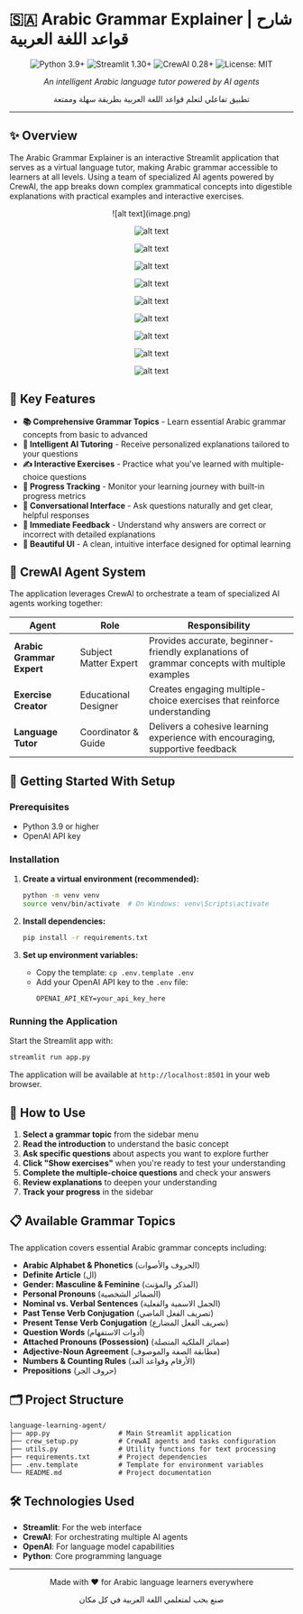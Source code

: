 # 🇸🇦 Arabic Grammar Explainer | شارح قواعد اللغة العربية

<div align="center">
  <img src="https://img.shields.io/badge/Python-3.9+-blue.svg" alt="Python 3.9+"/>
  <img src="https://img.shields.io/badge/Streamlit-1.30+-red.svg" alt="Streamlit 1.30+"/>
  <img src="https://img.shields.io/badge/CrewAI-0.28+-green.svg" alt="CrewAI 0.28+"/>
  <img src="https://img.shields.io/badge/License-MIT-yellow.svg" alt="License: MIT"/>
</div>

<div align="center">
  <p><i>An intelligent Arabic language tutor powered by AI agents</i></p>
  <p>تطبيق تفاعلي لتعلم قواعد اللغة العربية بطريقة سهلة وممتعة</p>
</div>

---

## ✨ Overview

The Arabic Grammar Explainer is an interactive Streamlit application that serves as a virtual language tutor, making Arabic grammar accessible to learners at all levels. Using a team of specialized AI agents powered by CrewAI, the app breaks down complex grammatical concepts into digestible explanations with practical examples and interactive exercises.

<div align="center">
![alt text](image.png)

![alt text](screenshots/image-1.png)

![alt text](screenshots/image-2.png)

![alt text](screenshots/image-3.png)

![alt text](screenshots/image-4.png)

![alt text](screenshots/image-5.png)

![alt text](screenshots/image-6.png)

![alt text](screenshots/image-7.png)

![alt text](screenshots/image-8.png)

![alt text](screenshots/image-9.png)

</div>

## 🌟 Key Features

- **📚 Comprehensive Grammar Topics** - Learn essential Arabic grammar concepts from basic to advanced
- **🤖 Intelligent AI Tutoring** - Receive personalized explanations tailored to your questions
- **✍️ Interactive Exercises** - Practice what you've learned with multiple-choice questions
- **🔄 Progress Tracking** - Monitor your learning journey with built-in progress metrics
- **💬 Conversational Interface** - Ask questions naturally and get clear, helpful responses
- **🎯 Immediate Feedback** - Understand why answers are correct or incorrect with detailed explanations
- **🎨 Beautiful UI** - A clean, intuitive interface designed for optimal learning

## 🧠 CrewAI Agent System

The application leverages CrewAI to orchestrate a team of specialized AI agents working together:

| Agent | Role | Responsibility |
|-------|------|----------------|
| **Arabic Grammar Expert** | Subject Matter Expert | Provides accurate, beginner-friendly explanations of grammar concepts with multiple examples |
| **Exercise Creator** | Educational Designer | Creates engaging multiple-choice exercises that reinforce understanding |
| **Language Tutor** | Coordinator & Guide | Delivers a cohesive learning experience with encouraging, supportive feedback |

## 🚀 Getting Started With Setup

### Prerequisites

- Python 3.9 or higher
- OpenAI API key

### Installation

1. **Create a virtual environment (recommended):**
   ```bash
   python -m venv venv
   source venv/bin/activate  # On Windows: venv\Scripts\activate
   ```

2. **Install dependencies:**
   ```bash
   pip install -r requirements.txt
   ```

3. **Set up environment variables:**
   - Copy the template: `cp .env.template .env`
   - Add your OpenAI API key to the `.env` file:
     ```
     OPENAI_API_KEY=your_api_key_here
     ```

### Running the Application

Start the Streamlit app with:
```bash
streamlit run app.py
```

The application will be available at `http://localhost:8501` in your web browser.

## 📖 How to Use

1. **Select a grammar topic** from the sidebar menu
2. **Read the introduction** to understand the basic concept
3. **Ask specific questions** about aspects you want to explore further
4. **Click "Show exercises"** when you're ready to test your understanding
5. **Complete the multiple-choice questions** and check your answers
6. **Review explanations** to deepen your understanding
7. **Track your progress** in the sidebar

## 📋 Available Grammar Topics

The application covers essential Arabic grammar concepts including:

- **Arabic Alphabet & Phonetics** (الحروف والأصوات)
- **Definite Article** (ال)
- **Gender: Masculine & Feminine** (المذكر والمؤنث)
- **Personal Pronouns** (الضمائر الشخصية)
- **Nominal vs. Verbal Sentences** (الجمل الاسمية والفعلية)
- **Past Tense Verb Conjugation** (تصريف الفعل الماضي)
- **Present Tense Verb Conjugation** (تصريف الفعل المضارع)
- **Question Words** (أدوات الاستفهام)
- **Attached Pronouns (Possession)** (ضمائر الملكية المتصلة)
- **Adjective-Noun Agreement** (مطابقة الصفة والموصوف)
- **Numbers & Counting Rules** (الأرقام وقواعد العد)
- **Prepositions** (حروف الجر)

## 🗂️ Project Structure

```
language-learning-agent/
├── app.py                 # Main Streamlit application
├── crew_setup.py          # CrewAI agents and tasks configuration
├── utils.py               # Utility functions for text processing
├── requirements.txt       # Project dependencies
├── .env.template          # Template for environment variables
└── README.md              # Project documentation
```

## 🛠️ Technologies Used

- **Streamlit**: For the web interface
- **CrewAI**: For orchestrating multiple AI agents
- **OpenAI**: For language model capabilities
- **Python**: Core programming language

---

<div align="center">
  <p>Made with ❤️ for Arabic language learners everywhere</p>
  <p>صنع بحب لمتعلمي اللغة العربية في كل مكان</p>
</div>

